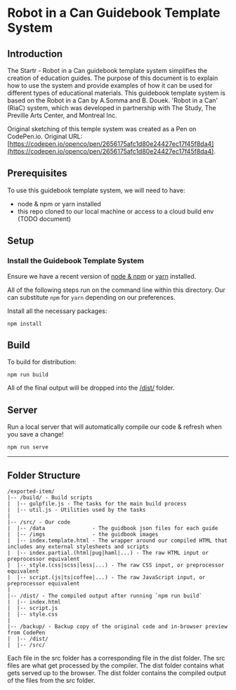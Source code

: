 # Robot in a Can Guidebook Template System

## Introduction

The Startr - Robot in a Can guidebook template system simplifies the creation of education guides. The purpose of this document is to explain how to use the system and provide examples of how it can be used for different types of educational materials. This guidebook template system is based on the Robot in a Can by A.Somma and B. Douek. 'Robot in a Can' (RiaC) system, which was developed in partnership with The Study, The Preville Arts Center, and Montreal Inc.

Original sketching of this temple system  was created as a Pen on CodePen.io. Original URL: [https://codepen.io/openco/pen/2656175afc1d80e24427ec17f45f8da4](https://codepen.io/openco/pen/2656175afc1d80e24427ec17f45f8da4).

## Prerequisites

To use this guidebook template system, we will need to have:
- node & npm or yarn installed
- this repo cloned to our local machine or access to a cloud build env (TODO document)

## Setup

### Install the Guidebook Template System

Ensure we have a recent version of [node & npm](https://nodejs.org/en/download/) or [yarn](https://yarnpkg.com/en/docs/install) installed.

All of the following steps run on the command line within this directory. Our can substitute `npm` for `yarn` depending on our preferences.

Install all the necessary packages:

```
npm install
```

## Build

To build for distribution:

```
npm run build
```

All of the final output will be dropped into the [/dist/](./dist) folder.

## Server

Run a local server that will automatically compile our code & refresh when you save a change!

```
npm run serve
```

---

## Folder Structure

```
/exported-item/
|-- /build/ - Build scripts
|  |-- gulpfile.js - The tasks for the main build process
|  |-- util.js - Utilities used by the tasks
|
|-- /src/ - Our code
|  |-- /data               - The guidbook json files for each guide
|  |-- /imgs               - the guidbook images
|  |-- index.template.html - The wrapper around our compiled HTML that includes any external stylesheets and scripts
|  |-- index.partial.(html|pug|haml|...) - The raw HTML input or preprocessor equivalent
|  |-- style.(css|scss|less|...) - The raw CSS input, or preprocessor equivalent
|  |-- script.(js|ts|coffee|...) - The raw JavaScript input, or preprocessor equivalent
|
|-- /dist/ - The compiled output after running `npm run build`
|  |-- index.html
|  |-- script.js
|  |-- style.css
|
|-- /backup/ - Backup copy of the original code and in-browser preview from CodePen
|  |-- /dist/
|  |-- /src/
```

Each file in the src folder has a corresponding file in the dist folder. The src files are what get processed by the compiler. The dist folder contains what gets served up to the browser. The dist folder contains the compiled output of the files from the src folder.
